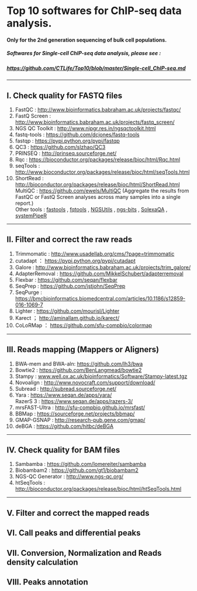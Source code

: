 # Top 10 softwares for ChIP-seq data analysis.                    
####  Only for the 2nd generation sequencing of bulk cell populations.
##### Softwares for Single-cell ChIP-seq data analysis, please see :                         
##### https://github.com/CTLife/Top10/blob/master/Single-cell_ChIP-seq.md   
                                 
-----------------------                          
                                                             
## I. Check quality for FASTQ files
  1. FastQC : http://www.bioinformatics.babraham.ac.uk/projects/fastqc/              
  2. FastQ Screen : http://www.bioinformatics.babraham.ac.uk/projects/fastq_screen/                  
  3. NGS QC Toolkit : http://www.nipgr.res.in/ngsqctoolkit.html                               
  4. fastq-tools : https://github.com/dcjones/fastq-tools                                  
  5. fastqp : https://pypi.python.org/pypi/fastqp            
  6. QC3 : https://github.com/slzhao/QC3                      
  7. PRINSEQ : http://prinseq.sourceforge.net/              
  8. Rqc : https://bioconductor.org/packages/release/bioc/html/Rqc.html                                           
  9. seqTools : http://www.bioconductor.org/packages/release/bioc/html/seqTools.html     
  10. ShortRead : http://bioconductor.org/packages/release/bioc/html/ShortRead.html                                              
  MultiQC : https://github.com/ewels/MultiQC   (Aggregate the results from FastQC or FastQ Screen analyses across many samples into a single report.)             
  Other tools : [fastools](https://pypi.python.org/pypi/fastools) , [fqtools](https://github.com/alastair-droop/fqtools)  ,  [NGSUtils](http://ngsutils.org/) , [ngs-bits](https://github.com/imgag/ngs-bits) , [SolexaQA](http://solexaqa.sourceforge.net/)  , [systemPipeR](https://bioconductor.org/packages/release/bioc/html/systemPipeR.html)                                                                     
                   
-------------------------
             
## II. Filter and correct the raw reads
  1. Trimmomatic : http://www.usadellab.org/cms/?page=trimmomatic     
  2. cutadapt ： https://pypi.python.org/pypi/cutadapt     
  3. Galore : http://www.bioinformatics.babraham.ac.uk/projects/trim_galore/         
  4. AdapterRemoval :  https://github.com/MikkelSchubert/adapterremoval              
  5. Flexbar : https://github.com/seqan/flexbar 
  6. SeqPrep : https://github.com/jstjohn/SeqPrep               
  7. SeqPurge : https://bmcbioinformatics.biomedcentral.com/articles/10.1186/s12859-016-1069-7                   
  8. Lighter : https://github.com/mourisl/Lighter        
  9. Karect ； http://aminallam.github.io/karect/          
  10. CoLoRMap ： https://github.com/sfu-compbio/colormap                       
                                                                                                      
-------------------------
                                                                              
## III. Reads mapping (Mappers or Aligners)
  1. BWA-mem and BWA-aln:    https://github.com/lh3/bwa        
  2. Bowtie2 :      https://github.com/BenLangmead/bowtie2   
  3. Stampy :   www.well.ox.ac.uk/bioinformatics/Software/Stampy-latest.tgz   
  4. Novoalign : http://www.novocraft.com/support/download/  
  5. Subread : http://subread.sourceforge.net/     
  6. Yara : https://www.seqan.de/apps/yara/       
     RazerS 3 : https://www.seqan.de/apps/razers-3/      
  7. mrsFAST-Ultra :  http://sfu-compbio.github.io/mrsfast/      
  8. BBMap : https://sourceforge.net/projects/bbmap/            
  9. GMAP-GSNAP : http://research-pub.gene.com/gmap/                 
  10. deBGA :  https://github.com/hitbc/deBGA                      
                                          
-------------------------
                                              
## IV. Check quality for BAM files
1. Sambamba :  https://github.com/lomereiter/sambamba   
2. Biobambam2 : https://github.com/gt1/biobambam2  
3. NGS-QC Generator : http://www.ngs-qc.org/                            
4. htSeqTools : http://bioconductor.org/packages/release/bioc/html/htSeqTools.html
                                          
-------------------------
                                 
## V. Filter and correct the mapped reads
                         
## VI. Call peaks and differential peaks
                     
## VII. Conversion, Normalization and Reads density calculation
                                  
## VIII. Peaks annotation      
                                        
